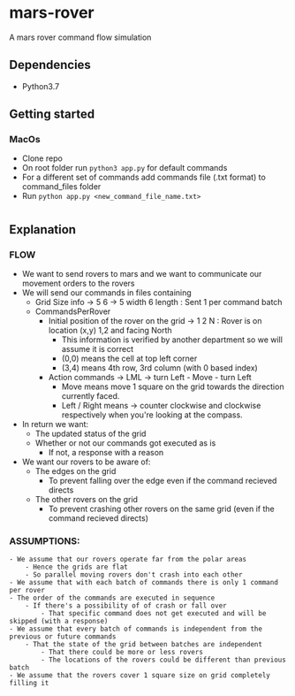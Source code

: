 # mars-rover
A mars rover command flow simulation

## Dependencies
- Python3.7 

## Getting started

### MacOs

- Clone repo
- On root folder run `python3 app.py` for default commands
- For a different set of commands add commands file (.txt format) to command_files folder
- Run `python app.py <new_command_file_name.txt>`

#

## Explanation
### FLOW

- We want to send rovers to mars and we want to communicate our movement orders to the rovers
- We will send our commands in files containing 
	- Grid Size info -> 5 6 -> 5 width 6 length : Sent 1 per command batch
	- CommandsPerRover
		- Initial position of the rover on the grid -> 1 2 N : Rover is on location (x,y) 1,2 and facing North
			- This information is verified by another department so we will assume it is correct
			- (0,0) means the cell at top left corner
			- (3,4) means 4th row, 3rd column (with 0 based index)
		- Action commands -> LML -> turn Left - Move - turn Left 
			- Move means move 1 square on the grid towards the direction currently faced. 
			- Left / Right means -> counter clockwise and clockwise respectively when you're looking at the compass.
- In return we want:
	- The updated status of the grid
	- Whether or not our commands got executed as is
		- If not, a response with a reason
- We want our rovers to be aware of:
	- The edges on the grid
		- To prevent falling over the edge even if the command recieved directs
	- The other rovers on the grid
		- To prevent crashing other rovers on the same grid (even if the command recieved directs)

### ASSUMPTIONS:
	- We assume that our rovers operate far from the polar areas
		- Hence the grids are flat
		- So parallel moving rovers don't crash into each other
	- We assume that with each batch of commands there is only 1 command per rover
	- The order of the commands are executed in sequence 
		- If there's a possibility of of crash or fall over
			- That specific command does not get executed and will be skipped (with a response)
	- We assume that every batch of commands is independent from the previous or future commands
		- That the state of the grid between batches are independent
			- That there could be more or less rovers
			- The locations of the rovers could be different than previous batch
	- We assume that the rovers cover 1 square size on grid completely filling it
